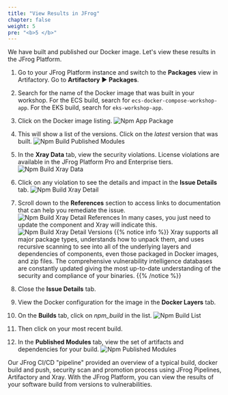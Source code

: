 ```yaml
---
title: "View Results in JFrog"
chapter: false
weight: 5
pre: "<b>5 </b>"
---
```


We have built and published our Docker image. Let's view these results in the JFrog Platform.

1. Go to your JFrog Platform instance and switch to the **Packages** view in Artifactory. Go to **Artifactory** ► **Packages**.
2. Search for the name of the Docker image that was built in your workshop. For the ECS build, search for ```ecs-docker-compose-workshop-app```. For the EKS build, search for ```eks-workshop-app```.
3. Click on the Docker image listing.
   ![Npm App Package](/images/npm-app-package.png)
4. This will show a list of the versions. Click on the _latest_ version that was built.
   ![Npm Build Published Modules](/images/npm-app-versions.png)
5. In the **Xray Data** tab, view the security violations. License violations are available in the JFrog Platform Pro and Enterprise tiers.
   ![Npm Build Xray Data](/images/npm-build-xray-data.png)
6. Click on any violation to see the details and impact in the **Issue Details** tab.
   ![Npm Build Xray Detail](/images/npm-build-xray-detail.png)
7. Scroll down to the **References** section to access links to documentation that can help you remediate the issue.
   ![Npm Build Xray Detail References](/images/npm-build-xray-detail-references.png)
    In many cases, you just need to update the component and Xray will indicate this.
   ![Npm Build Xray Detail Versions](/images/npm-build-xray-detail-version.png)
   {{% notice info %}}
   Xray supports all major package types, understands how to unpack them, and uses recursive scanning to see into all of the underlying layers and dependencies of components, even those packaged in Docker images, and zip files.
   The comprehensive vulnerability intelligence databases are constantly updated giving the most up-to-date understanding of the security and compliance of your binaries.
   {{% /notice %}}

8. Close the **Issue Details** tab.
9. View the Docker configuration for the image in the **Docker Layers** tab.
10. On the **Builds** tab, click on _npm\_build_ in the list.
   ![Npm Build List](/images/npm-build-list.png)
11. Then click on your most recent build.
12. In the **Published Modules** tab, view the set of artifacts and dependencies for your build.
   ![Npm Published Modules](/images/npm-published-modules.png)

Our JFrog CI/CD "pipeline" provided an overview of a typical build, docker build and push, security scan and promotion process using JFrog Pipelines, Artifactory and Xray. With the JFrog Platform, you can view the results of your software build from versions to vulnerabilities.


